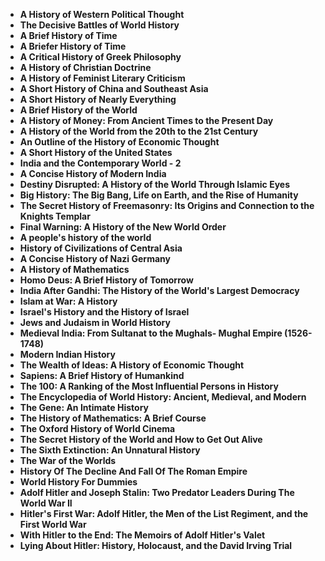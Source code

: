 
<ul>
<li><b><a target="_blank" href="https://github.com/manjunath5496/History-Books/blob/master/ht(1).pdf" style="text-decoration:none;">A History of Western Political Thought</a></b></li>
                                <li><b><a target="_blank" href="https://github.com/manjunath5496/History-Books/blob/master/ht(2).pdf" style="text-decoration:none;">The Decisive Battles of World History</a></b></li>
                                <li><b><a target="_blank" href="https://github.com/manjunath5496/History-Books/blob/master/ht(3).pdf" style="text-decoration:none;">A Brief History of Time</a></b></li>
 <li><b><a target="_blank" href="https://github.com/manjunath5496/History-Books/blob/master/ht(4).pdf" style="text-decoration:none;">A Briefer History of Time </a></b></li>                              
<li><b><a target="_blank" href="https://github.com/manjunath5496/History-Books/blob/master/ht(5).pdf" style="text-decoration:none;">A Critical History of Greek Philosophy </a></b></li>
<li><b><a target="_blank" href="https://github.com/manjunath5496/History-Books/blob/master/ht(6).pdf" style="text-decoration:none;">A History of Christian Doctrine</a></b></li>
                                <li><b><a target="_blank" href="https://github.com/manjunath5496/History-Books/blob/master/ht(7).pdf" style="text-decoration:none;">A History of Feminist Literary Criticism</a></b></li>
  
<li><b><a target="_blank" href="https://github.com/manjunath5496/History-Books/blob/master/ht(8).pdf" style="text-decoration:none;">A Short History of China and Southeast Asia</a></b></li>
                                <li><b><a target="_blank" href="https://github.com/manjunath5496/History-Books/blob/master/ht(9).pdf" style="text-decoration:none;">A Short History of Nearly Everything</a></b></li>
                                
 <li><b><a target="_blank" href="https://github.com/manjunath5496/History-Books/blob/master/ht(10).pdf" style="text-decoration:none;">A Brief History of the World</a></b></li>
 <li><b><a target="_blank" href="https://github.com/manjunath5496/History-Books/blob/master/ht(11).pdf" style="text-decoration:none;">A History of Money: From Ancient Times to the Present Day </a></b></li>                              
<li><b><a target="_blank" href="https://github.com/manjunath5496/History-Books/blob/master/ht(12).pdf" style="text-decoration:none;">A History of the World from the 20th to the 21st Century</a></b></li>
<li><b><a target="_blank" href="https://github.com/manjunath5496/History-Books/blob/master/ht(13).pdf" style="text-decoration:none;">An Outline of the History of Economic Thought </a></b></li>
                                <li><b><a target="_blank" href="https://github.com/manjunath5496/History-Books/blob/master/ht(14).pdf" style="text-decoration:none;">A Short History of the United States</a></b></li>  
  
<li><b><a target="_blank" href="https://github.com/manjunath5496/History-Books/blob/master/ht(15).pdf" style="text-decoration:none;">India and the Contemporary World - 2 </a></b></li>

<li><b><a target="_blank" href="https://github.com/manjunath5496/History-Books/blob/master/ht(16).pdf" style="text-decoration:none;"> A Concise History of Modern India</a></b></li>

<li><b><a target="_blank" href="https://github.com/manjunath5496/History-Books/blob/master/ht(17).pdf" style="text-decoration:none;">Destiny Disrupted: A History of the World Through Islamic Eyes </a></b></li>
                                <li><b><a target="_blank" href="https://github.com/manjunath5496/History-Books/blob/master/ht(18).pdf" style="text-decoration:none;">Big History: The Big Bang, Life on Earth, and the Rise of Humanity</a></b></li>  
  
<li><b><a target="_blank" href="https://github.com/manjunath5496/History-Books/blob/master/ht(19).pdf" style="text-decoration:none;">The Secret History of Freemasonry: Its Origins and Connection to the Knights Templar</a></b></li>

<li><b><a target="_blank" href="https://github.com/manjunath5496/History-Books/blob/master/ht(20).pdf" style="text-decoration:none;">  Final Warning: A History of the New World Order</a></b></li>

  <li><b><a target="_blank" href="https://github.com/manjunath5496/History-Books/blob/master/ht(21).pdf" style="text-decoration:none;">A people's history of the world </a></b></li> 

  <li><b><a target="_blank" href="https://github.com/manjunath5496/History-Books/blob/master/ht(22).pdf" style="text-decoration:none;">History of Civilizations of Central Asia </a></b></li> 

<li><b><a target="_blank" href="https://github.com/manjunath5496/History-Books/blob/master/ht(23).pdf" style="text-decoration:none;"> A Concise History of Nazi Germany</a></b></li>

<li><b><a target="_blank" href="https://github.com/manjunath5496/History-Books/blob/master/ht(24).pdf" style="text-decoration:none;">A History of Mathematics </a></b></li>
                                <li><b><a target="_blank" href="https://github.com/manjunath5496/History-Books/blob/master/ht(25).pdf" style="text-decoration:none;">Homo Deus: A Brief History of Tomorrow</a></b></li>  
  
<li><b><a target="_blank" href="https://github.com/manjunath5496/History-Books/blob/master/ht(26).pdf" style="text-decoration:none;">India After Gandhi: The History of the World's Largest Democracy</a></b></li>

<li><b><a target="_blank" href="https://github.com/manjunath5496/History-Books/blob/master/ht(27).pdf" style="text-decoration:none;">  Islam at War: A History</a></b></li>

  <li><b><a target="_blank" href="https://github.com/manjunath5496/History-Books/blob/master/ht(28).pdf" style="text-decoration:none;">Israel's History and the History of Israel  </a></b></li> 

  <li><b><a target="_blank" href="https://github.com/manjunath5496/History-Books/blob/master/ht(29).pdf" style="text-decoration:none;">Jews and Judaism in World History </a></b></li> 


  <li><b><a target="_blank" href="https://github.com/manjunath5496/History-Books/blob/master/ht(30).pdf" style="text-decoration:none;">Medieval India: From Sultanat to the Mughals- Mughal Empire (1526-1748) </a></b></li> 



<li><b><a target="_blank" href="https://github.com/manjunath5496/History-Books/blob/master/ht(31).pdf" style="text-decoration:none;">Modern Indian History</a></b></li>
                                <li><b><a target="_blank" href="https://github.com/manjunath5496/History-Books/blob/master/ht(32).pdf" style="text-decoration:none;">The Wealth of Ideas: A History of Economic Thought</a></b></li>
                                <li><b><a target="_blank" href="https://github.com/manjunath5496/History-Books/blob/master/ht(33).pdf" style="text-decoration:none;">Sapiens: A Brief History of Humankind</a></b></li>
 <li><b><a target="_blank" href="https://github.com/manjunath5496/History-Books/blob/master/ht(34).pdf" style="text-decoration:none;">The 100: A Ranking of the Most Influential Persons in History </a></b></li>                              
<li><b><a target="_blank" href="https://github.com/manjunath5496/History-Books/blob/master/ht(35).pdf" style="text-decoration:none;">The Encyclopedia of World History: Ancient, Medieval, and Modern </a></b></li>
<li><b><a target="_blank" href="https://github.com/manjunath5496/History-Books/blob/master/ht(36).pdf" style="text-decoration:none;">The Gene: An Intimate History </a></b></li>
                                <li><b><a target="_blank" href="https://github.com/manjunath5496/History-Books/blob/master/ht(37).pdf" style="text-decoration:none;">The History of Mathematics: A Brief Course</a></b></li>
  
<li><b><a target="_blank" href="https://github.com/manjunath5496/History-Books/blob/master/ht(38).pdf" style="text-decoration:none;">The Oxford History of World Cinema</a></b></li>
                                <li><b><a target="_blank" href="https://github.com/manjunath5496/History-Books/blob/master/ht(39).pdf" style="text-decoration:none;">The Secret History of the World and How to Get Out Alive</a></b></li>
                                
 <li><b><a target="_blank" href="https://github.com/manjunath5496/History-Books/blob/master/ht(40).pdf" style="text-decoration:none;">The Sixth Extinction: An Unnatural History</a></b></li>
 <li><b><a target="_blank" href="https://github.com/manjunath5496/History-Books/blob/master/ht(41).pdf" style="text-decoration:none;">The War of the Worlds </a></b></li>                              
<li><b><a target="_blank" href="https://github.com/manjunath5496/History-Books/blob/master/ht(42).pdf" style="text-decoration:none;">History Of The Decline And Fall Of The Roman Empire</a></b></li>
<li><b><a target="_blank" href="https://github.com/manjunath5496/History-Books/blob/master/ht(43).pdf" style="text-decoration:none;">World History For Dummies</a></b></li>
                                <li><b><a target="_blank" href="https://github.com/manjunath5496/History-Books/blob/master/ht(44).pdf" style="text-decoration:none;">Adolf Hitler and Joseph Stalin: Two Predator Leaders During The World War II</a></b></li>  
  
<li><b><a target="_blank" href="https://github.com/manjunath5496/History-Books/blob/master/ht(45).pdf" style="text-decoration:none;">Hitler's First War: Adolf Hitler, the Men of the List Regiment, and the First World War </a></b></li>

<li><b><a target="_blank" href="https://github.com/manjunath5496/History-Books/blob/master/ht(46).pdf" style="text-decoration:none;"> With Hitler to the End: The Memoirs of Adolf Hitler's Valet</a></b></li>

<li><b><a target="_blank" href="https://github.com/manjunath5496/History-Books/blob/master/ht(47).pdf" style="text-decoration:none;">Lying About Hitler: History, Holocaust, and the David Irving Trial </a></b></li>









                          
</ul>
